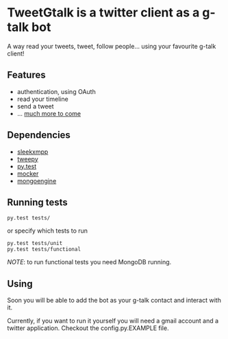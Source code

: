 TweetGtalk is a twitter client as a g-talk bot
==============================================

A way read your tweets, tweet, follow people... using
your favourite g-talk client!


Features
--------

 - authentication, using OAuth
 - read your timeline
 - send a tweet
 - ... [much more to come](http://github.com/igorsobreira/tweetgtalk/issues)

Dependencies
------------
 - [sleekxmpp](http://github.com/fritzy/SleekXMPP)
 - [tweepy](http://github.com/joshthecoder/tweepy)
 - [py.test](http://codespeak.net/py/dist/test/)
 - [mocker](http://labix.org/mocker)
 - [mongoengine](http://mongoengine.org)

Running tests
-------------

    py.test tests/

or specify which tests to run

    py.test tests/unit
    py.test tests/functional

*NOTE*: to run functional tests you need MongoDB running.

Using
-----

Soon you will be able to add the bot as your g-talk contact
and interact with it. 

Currently, if you want to run it yourself you will need a 
gmail account and a twitter application. Checkout the
config.py.EXAMPLE file.
